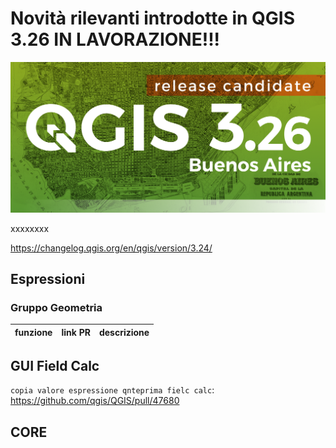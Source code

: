 # Novità rilevanti introdotte in QGIS 3.26 IN LAVORAZIONE!!!

[![](../img/splashscreen/splash_3_26rc.png)](../img/splashscreen/splash_3_26.png)

xxxxxxxx

<https://changelog.qgis.org/en/qgis/version/3.24/>

## Espressioni

### Gruppo Geometria
funzione                                                                                  | link PR                                   | descrizione
------------------------------------------------------------------------------------------|-------------------------------------------|---------------------



## GUI Field Calc
`copia valore espressione qnteprima fielc calc`: <https://github.com/qgis/QGIS/pull/47680>


## CORE



